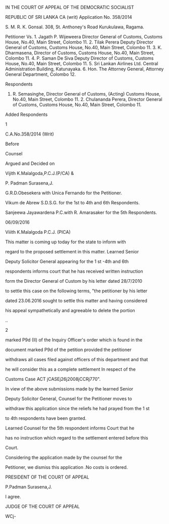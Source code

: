 IN THE COURT OF APPEAL OF THE DEMOCRATIC SOCIALIST

REPUBLIC OF SRI LANKA CA (writ) Application No. 358/2014

S. M. R. K. Gonsal. 308, St. Anthoney's Road Kurukulawa, Ragama.

Petitioner Vs. 1. Jagath P. Wijeweera Director General of Customs, Customs House, No.40, Main Street, Colombo 11. 2. Tilak Perera Deputy Director General of Customs, Customs House, No.40, Main Street, Colombo 11. 3. K. Dharmasena, Director of Customs, Customs House, No.40, Main Street, Colombo 11. 4. P. Saman De Siva Deputy Director of Customs, Customs House, No.40, Main Street, Colombo 11. 5. Sri Lankan Airlines Ltd. Central Administration Building, Katunayaka. 6. Hon. The Attorney General, Attorney General Department, Colombo 12.

Respondents

1. R. Semasinghe, Director General of Customs, (Acting) Customs House, No.40, Main Street, Colombo 11. 2. Chulananda Perera, Director General of Customs, Customs House, No.40, Main Street, Colombo 11.

Added Respondents

1

C.A.No.358/2014 (Writ)

Before

Counsel

Argued and Decided on

Vijith K.Malalgoda,P.C.J.(P/CA) &

P. Padman Surasena,J.

G.R.D.Obesekera with Unica Fernando for the Petitioner.

Vikum de Abrew S.D.S.G. for the 1st to 4th and 6th Respondents.

Sanjeewa Jayawardena P.C.with R. Amarasaker for the 5th Respondents.

06/09/2016

Viiith K.Malalgoda P.C.J. (PICA)

This matter is coming up today for the state to inform with

regard to the proposed settlement in this matter. Learned Senior

Deputy Solicitor General appearing for the 1 st -4th and 6th

respondents informs court that he has received written instruction

form the Director General of Custom by his letter dated 28/7/2010

to settle this case on the following terms, "the petitioner by his letter

dated 23.06.2016 sought to settle this matter and having considered

his appeal sympathetically and agreeable to delete the portion

..

2

marked P9d (II) of the Inquiry Officer's order which is found in the

document marked P9d of the petition provided the petitioner

withdraws all cases filed against officers of this department and that

he will consider this as a complete settlement In respect of the

Customs Case ACT jCASEj26j2008jCCRj770".

In view of the above submissions made by the learned Senior

Deputy Solicitor General, Counsel for the Petitioner moves to

withdraw this application since the reliefs he had prayed from the 1 st

to 4th respondents have been granted.

Learned Counsel for the 5th respondent informs Court that he

has no instruction which regard to the settlement entered before this

Court.

Considering the application made by the counsel for the

Petitioner, we dismiss this application .No costs is ordered.

PRESIDENT OF THE COURT OF APPEAL

P.Padman Surasena,J.

I agree.

JUDGE OF THE COURT OF APPEAL

WCj-